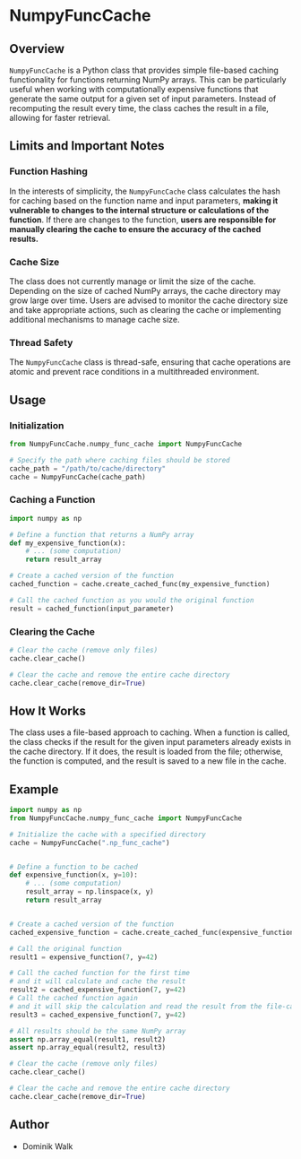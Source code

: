 # NumpyFuncCache

## Overview
`NumpyFuncCache` is a Python class that provides simple file-based caching functionality for functions returning NumPy arrays. This can be particularly useful when working with computationally expensive functions that generate the same output for a given set of input parameters. Instead of recomputing the result every time, the class caches the result in a file, allowing for faster retrieval.

## Limits and Important Notes

### Function Hashing
In the interests of simplicity, the `NumpyFuncCache` class calculates the hash for caching based on the function name and input parameters, **making it vulnerable to changes to the internal structure or calculations of the function**. If there are changes to the function, **users are responsible for manually clearing the cache to ensure the accuracy of the cached results.**

### Cache Size
The class does not currently manage or limit the size of the cache. Depending on the size of cached NumPy arrays, the cache directory may grow large over time. Users are advised to monitor the cache directory size and take appropriate actions, such as clearing the cache or implementing additional mechanisms to manage cache size.

### Thread Safety
The `NumpyFuncCache` class is thread-safe, ensuring that cache operations are atomic and prevent race conditions in a multithreaded environment.

## Usage

### Initialization
```python
from NumpyFuncCache.numpy_func_cache import NumpyFuncCache

# Specify the path where caching files should be stored
cache_path = "/path/to/cache/directory"
cache = NumpyFuncCache(cache_path)
```

### Caching a Function
```python
import numpy as np

# Define a function that returns a NumPy array
def my_expensive_function(x):
    # ... (some computation)
    return result_array

# Create a cached version of the function
cached_function = cache.create_cached_func(my_expensive_function)

# Call the cached function as you would the original function
result = cached_function(input_parameter)
```

### Clearing the Cache
```python
# Clear the cache (remove only files)
cache.clear_cache()

# Clear the cache and remove the entire cache directory
cache.clear_cache(remove_dir=True)
```

## How It Works
The class uses a file-based approach to caching. When a function is called, the class checks if the result for the given input parameters already exists in the cache directory. If it does, the result is loaded from the file; otherwise, the function is computed, and the result is saved to a new file in the cache.

## Example
```python
import numpy as np
from NumpyFuncCache.numpy_func_cache import NumpyFuncCache

# Initialize the cache with a specified directory
cache = NumpyFuncCache(".np_func_cache")


# Define a function to be cached
def expensive_function(x, y=10):
    # ... (some computation)
    result_array = np.linspace(x, y)
    return result_array


# Create a cached version of the function
cached_expensive_function = cache.create_cached_func(expensive_function)

# Call the original function
result1 = expensive_function(7, y=42)

# Call the cached function for the first time
# and it will calculate and cache the result
result2 = cached_expensive_function(7, y=42)
# Call the cached function again
# and it will skip the calculation and read the result from the file-cache
result3 = cached_expensive_function(7, y=42)

# All results should be the same NumPy array
assert np.array_equal(result1, result2)
assert np.array_equal(result2, result3)

# Clear the cache (remove only files)
cache.clear_cache()

# Clear the cache and remove the entire cache directory
cache.clear_cache(remove_dir=True)
```

## Author
- Dominik Walk
